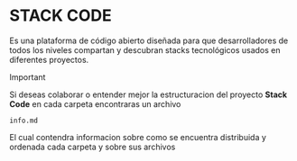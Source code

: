 # STACK CODE 
Es una plataforma de código abierto diseñada para que desarrolladores de todos los niveles compartan y descubran stacks tecnológicos usados en diferentes proyectos.

> [!IMPORTANT]
> Si deseas colaborar o entender mejor la estructuracion del proyecto **Stack Code** en cada carpeta encontraras un archivo
> ```code
> info.md
> ```
> El cual contendra informacion sobre como se encuentra distribuida y ordenada cada carpeta y sobre sus archivos 